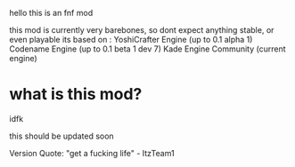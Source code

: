 hello this is an fnf mod

this mod is currently very barebones, so dont expect anything stable, or even playable
its based on :
YoshiCrafter Engine (up to 0.1 alpha 1)
Codename Engine (up to 0.1 beta 1 dev 7)
Kade Engine Community (current engine)

# what is this mod?
idfk

this should be updated soon

Version Quote:
"get a fucking life" - ItzTeam1 
